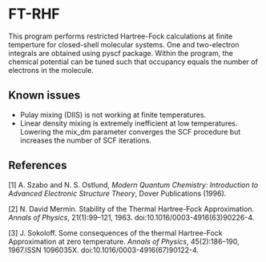 # FT-RHF

This program performs restricted Hartree-Fock calculations at finite temperture for closed-shell molecular systems. One and two-electron integrals are obtained using pyscf package. Within the program, the chemical potential can be tuned such that occupancy equals the number of electrons in the molecule. 

## Known issues

- Pulay mixing (DIIS) is not working at finite temperatures. 
- Linear density mixing is extremely inefficient at low temperatures. Lowering the mix_dm parameter converges the SCF procedure but increases the number of SCF iterations.

## References

[1]  A. Szabo and N. S. Ostlund, *Modern Quantum Chemistry: Introduction to Advanced Electronic Structure Theory*, Dover Publications (1996). 

[2] N. David Mermin. Stability of the Thermal Hartree-Fock Approximation. *Annals  of  Physics*, 21(1):99–121, 1963. doi:10.1016/0003-4916(63)90226-4.

[3] J. Sokoloff. Some consequences of the thermal Hartree-Fock Approximation at zero temperature. *Annals  of  Physics*, 45(2):186–190, 1967.ISSN 1096035X. doi:10.1016/0003-4916(67)90122-4.
